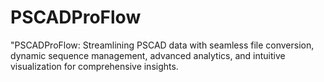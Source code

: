 # PSCADProFlow
"PSCADProFlow: Streamlining PSCAD data with seamless file conversion, dynamic sequence management, advanced analytics, and intuitive visualization for comprehensive insights.
